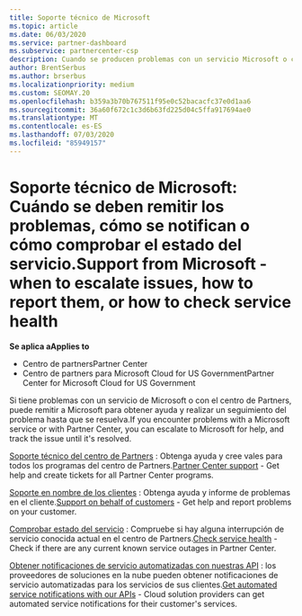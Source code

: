 ```yaml
---
title: Soporte técnico de Microsoft
ms.topic: article
ms.date: 06/03/2020
ms.service: partner-dashboard
ms.subservice: partnercenter-csp
description: Cuando se producen problemas con un servicio Microsoft o con el Centro de partners, puedes escalarlo a Microsoft para obtener ayuda y realizar un seguimiento del problema hasta que se resuelva.
author: BrentSerbus
ms.author: brserbus
ms.localizationpriority: medium
ms.custom: SEOMAY.20
ms.openlocfilehash: b359a3b70b767511f95e0c52bacacfc37e0d1aa6
ms.sourcegitcommit: 36a60f672c1c3d6b63fd225d04c5ffa917694ae0
ms.translationtype: MT
ms.contentlocale: es-ES
ms.lasthandoff: 07/03/2020
ms.locfileid: "85949157"
---
```

# <a name="support-from-microsoft---when-to-escalate-issues-how-to-report-them-or-how-to-check-service-health"></a><span data-ttu-id="5d752-103">Soporte técnico de Microsoft: Cuándo se deben remitir los problemas, cómo se notifican o cómo comprobar el estado del servicio.</span><span class="sxs-lookup"><span data-stu-id="5d752-103">Support from Microsoft - when to escalate issues, how to report them, or how to check service health</span></span>

<span data-ttu-id="5d752-104">**Se aplica a**</span><span class="sxs-lookup"><span data-stu-id="5d752-104">**Applies to**</span></span>

- <span data-ttu-id="5d752-105">Centro de partners</span><span class="sxs-lookup"><span data-stu-id="5d752-105">Partner Center</span></span>
- <span data-ttu-id="5d752-106">Centro de partners para Microsoft Cloud for US Government</span><span class="sxs-lookup"><span data-stu-id="5d752-106">Partner Center for Microsoft Cloud for US Government</span></span>

<span data-ttu-id="5d752-107">Si tiene problemas con un servicio de Microsoft o con el centro de Partners, puede remitir a Microsoft para obtener ayuda y realizar un seguimiento del problema hasta que se resuelva.</span><span class="sxs-lookup"><span data-stu-id="5d752-107">If you encounter problems with a Microsoft service or with Partner Center, you can escalate to Microsoft for help, and track the issue until it's resolved.</span></span>

<span data-ttu-id="5d752-108">[Soporte técnico del centro de Partners](report-problems-with-partner-center.md) : Obtenga ayuda y cree vales para todos los programas del centro de Partners.</span><span class="sxs-lookup"><span data-stu-id="5d752-108">[Partner Center support](report-problems-with-partner-center.md) - Get help and create tickets for all Partner Center programs.</span></span>

<span data-ttu-id="5d752-109">[Soporte en nombre de los clientes](report-problems-on-behalf-of-a-customer.md) : Obtenga ayuda y informe de problemas en el cliente.</span><span class="sxs-lookup"><span data-stu-id="5d752-109">[Support on behalf of customers](report-problems-on-behalf-of-a-customer.md) - Get help and report problems on your customer.</span></span>

<span data-ttu-id="5d752-110">[Comprobar estado del servicio](check-service-health.md) : Compruebe si hay alguna interrupción de servicio conocida actual en el centro de Partners.</span><span class="sxs-lookup"><span data-stu-id="5d752-110">[Check service health](check-service-health.md) - Check if there are any current known service outages in Partner Center.</span></span>

<span data-ttu-id="5d752-111">[Obtener notificaciones de servicio automatizadas con nuestras API](get-automated-service-notifications-with-our-apis.md) : los proveedores de soluciones en la nube pueden obtener notificaciones de servicio automatizadas para los servicios de sus clientes.</span><span class="sxs-lookup"><span data-stu-id="5d752-111">[Get automated service notifications with our APIs](get-automated-service-notifications-with-our-apis.md) - Cloud solution providers can get automated service notifications for their customer's services.</span></span>


 

 



